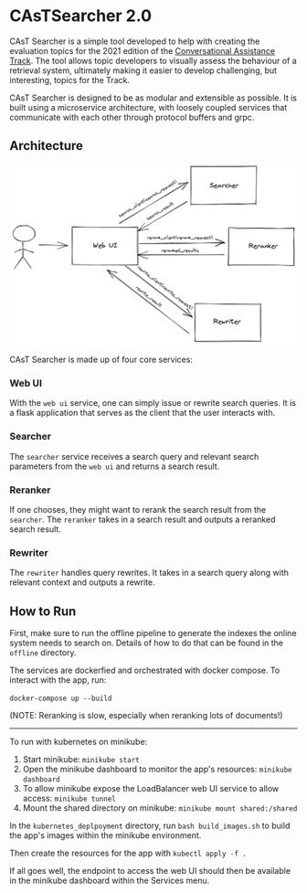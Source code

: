 # CAsTSearcher 2.0

CAsT Searcher is a simple tool developed to help with creating the evaluation topics for the 2021 edition of the [Conversational Assistance Track](http://www.treccast.ai/). The tool allows topic developers to visually assess the behaviour of a retrieval system, ultimately making it easier to develop challenging, but interesting, topics for the Track.

CAsT Searcher is designed to be as modular and extensible as possible. It is built using a microservice architecture, with loosely coupled services that communicate with each other through protocol buffers and grpc. 

## Architecture

![System Architecure](assets/system_architecture.png)

CAsT Searcher is made up of four core services:

### Web UI

With the `web ui` service, one can simply issue or rewrite search queries. It is a flask application that serves as the client that the user interacts with.

### Searcher

The `searcher` service receives a search query and relevant search parameters from the `web ui` and returns a search result.

### Reranker

If one chooses, they might want to rerank the search result from the `searcher`. The `reranker` takes in a search result and outputs a reranked search result.

### Rewriter

The `rewriter` handles query rewrites. It takes in a search query along with relevant context and outputs a rewrite.

## How to Run

First, make sure to run the offline pipeline to generate the indexes the online system needs to search on. Details of how to do that can be found in the `offline` directory.

The services are dockerfied and orchestrated with docker compose. To interact with the app, run:

`docker-compose up --build`

(NOTE: Reranking is slow, especially when reranking lots of documents!)

------------------------

To run with kubernetes on minikube:

1. Start minikube: `minikube start`
2. Open the minikube dashboard to monitor the app's resources: `minikube dashboard`
3. To allow minikube expose the LoadBalancer web UI service to allow access: `minikube tunnel` 
4. Mount the shared directory on minikube: `minikube mount shared:/shared`

In the `kubernetes_deplpoyment` directory, run `bash build_images.sh` to build the app's images within the minikube environment.

Then create the resources for the app with `kubectl apply -f .`

If all goes well, the endpoint to access the web UI should then be available in the minikube dashboard within the Services menu.
